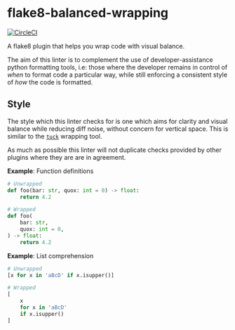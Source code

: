 # flake8-balanced-wrapping

[![CircleCI](https://circleci.com/gh/PeterJCLaw/flake8-balanced-wrapping/tree/main.svg?style=svg)](https://circleci.com/gh/PeterJCLaw/flake8-balanced-wrapping/tree/main)

A flake8 plugin that helps you wrap code with visual balance.

The aim of this linter is to complement the use of developer-assistance python
formatting tools, i.e: those where the developer remains in control of _when_ to
format code a particular way, while still enforcing a consistent style of _how_
the code is formatted.

## Style

The style which this linter checks for is one which aims for clarity and visual
balance while reducing diff noise, without concern for vertical space. This is
similar to the [`tuck`](https://pypi.org/project/tuck/) wrapping tool.

As much as possible this linter will not duplicate checks provided by other
plugins where they are are in agreement.

**Example**: Function definitions


``` python
# Unwrapped
def foo(bar: str, quox: int = 0) -> float:
    return 4.2

# Wrapped
def foo(
    bar: str,
    quox: int = 0,
) -> float:
    return 4.2
```

**Example**: List comprehension

``` python
# Unwrapped
[x for x in 'aBcD' if x.isupper()]

# Wrapped
[
    x
    for x in 'aBcD'
    if x.isupper()
]
```

